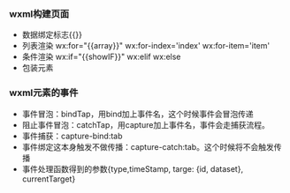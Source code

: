 ### wxml构建页面
  * 数据绑定标志{{}}
  * 列表渲染 wx:for="{{array}}" wx:for-index='index' wx:for-item='item'
  * 条件渲染 wx:if="{{showIF}}" wx:elif wx:else
  * 包装元素 <block></block>
 ### wxml元素的事件
  * 事件冒泡：bindTap，用bind加上事件名，这个时候事件会冒泡传递
  * 阻止事件冒泡：catchTap，用capture加上事件名，事件会走捕获流程。
  * 事件捕获：capture-bind:tab
  * 事件绑定这本身触发不做传播：capture-catch:tab。这个时候将不会触发传播
  * 事件处理函数得到的参数{type,timeStamp, targe: {id, dataset}, currentTarget}

